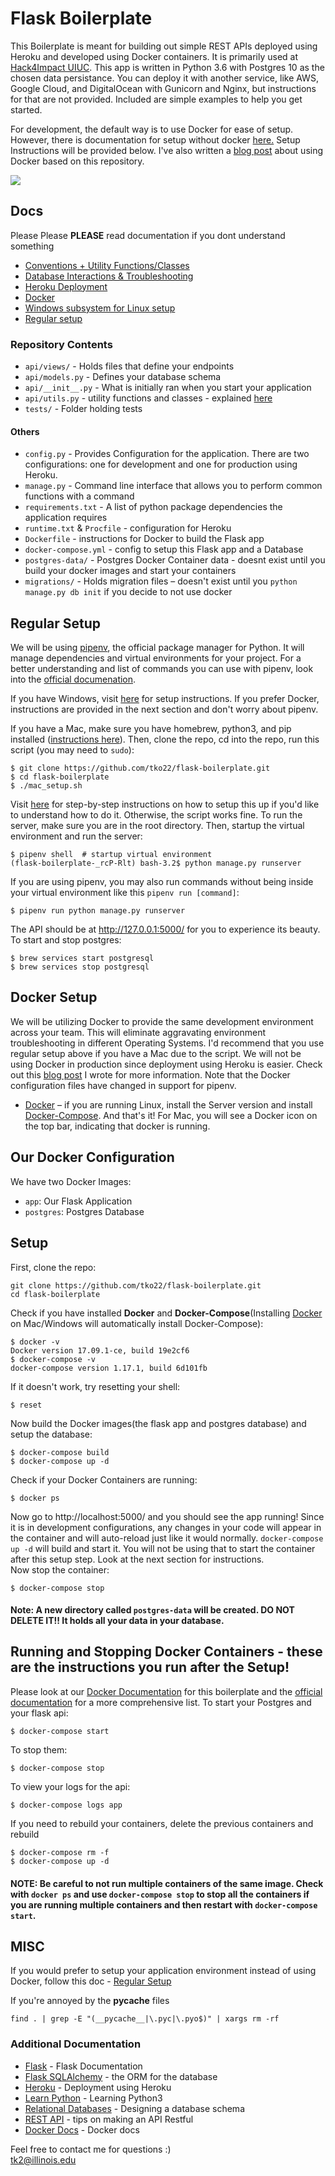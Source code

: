 # Flask Boilerplate 
This Boilerplate is meant for building out simple REST APIs deployed using Heroku and developed using Docker containers. It is primarily used at [Hack4Impact UIUC](https://github.com/hack4impact-uiuc). This app is written in Python 3.6 with Postgres 10 as the chosen data persistance. You can deploy it with another service, like AWS, Google Cloud, and DigitalOcean with Gunicorn and Nginx, but instructions for that are not provided. Included are simple examples to help you get started. 

For development, the default way is to use Docker for ease of setup. However, there is documentation for setup without docker <a href='./docs/regular-setup.md'>here.</a> Setup Instructions will be provided below. I've also written a <a href="https://medium.freecodecamp.org/docker-development-workflow-a-guide-with-flask-and-postgres-db1a1843044a">blog post</a> about using Docker based on this repository.<br> 

![](https://imgur.com/7Bh7mLR.gif)
## Docs
Please Please **PLEASE** read documentation if you dont understand something
- <a href='./docs/conventions.md'>Conventions + Utility Functions/Classes</a>
- <a href='./docs/databases.md'>Database Interactions & Troubleshooting</a>
- <a href='./docs/heroku.md'>Heroku Deployment</a>
- <a href='./docs/docker.md'>Docker</a>
- <a href='./docs/WSL-setup.md'>Windows subsystem for Linux setup</a>
- <a href='./docs/regular-setup.md'>Regular setup</a>

### Repository Contents
* ```api/views/``` - Holds files that define your endpoints
* ```api/models.py``` - Defines your database schema
* ```api/__init__.py``` - What is initially ran when you start your application
* ```api/utils.py``` - utility functions and classes - explained [here](./docs/conventions.md)
* ```tests/``` - Folder holding tests
#### Others
* ```config.py``` - Provides Configuration for the application. There are two configurations: one for development and one for production using Heroku. 
* ```manage.py``` - Command line interface that allows you to perform common functions with a command
* ```requirements.txt``` - A list of python package dependencies the application requires
* ```runtime.txt``` & ```Procfile``` - configuration for Heroku
* ```Dockerfile``` - instructions for Docker to build the Flask app
* ```docker-compose.yml``` - config to setup this Flask app and a Database
* ```postgres-data/``` - Postgres Docker Container data - doesnt exist until you build your docker images and start your containers
* ```migrations/``` - Holds migration files – doesn't exist until you ```python manage.py db init``` if you decide to not use docker
## Regular Setup
We will be using [pipenv](http://pipenv.org/), the official package manager for Python. It will manage dependencies and virtual environments for your project. For a better understanding and list of commands you can use with pipenv, look into the [official documenation](http://pipenv.org/).

If you have Windows, visit [here](./docs/WSL-setup.md) for setup instructions. If you prefer Docker, instructions are provided in the next section and don't worry about pipenv. 

If you have a Mac, make sure you have homebrew, python3, and pip installed ([instructions here](https://github.com/hack4impact-uiuc/wiki/wiki/Mac-Setup)). Then, clone the repo, cd into the repo, run this script (you may need to `sudo`):
```
$ git clone https://github.com/tko22/flask-boilerplate.git
$ cd flask-boilerplate
$ ./mac_setup.sh
```
Visit [here](./docs/regular-setup.md) for step-by-step instructions on how to setup this up if you'd like to understand how to do it. Otherwise, the script works fine. To run the server, make sure you are in the root directory. Then, startup the virtual environment and run the server:
```
$ pipenv shell  # startup virtual environment
(flask-boilerplate-_rcP-Rlt) bash-3.2$ python manage.py runserver
```
If you are using pipenv, you may also run commands without being inside your virtual environment like this `pipenv run [command]`:
```
$ pipenv run python manage.py runserver
```
The API should be at http://127.0.0.1:5000/ for you to experience its beauty. To start and stop postgres:
```
$ brew services start postgresql
$ brew services stop postgresql
```
## Docker Setup
We will be utilizing Docker to provide the same development environment across your team. This will eliminate aggravating environment troubleshooting in different Operating Systems. I'd recommend that you use regular setup above if you have a Mac due to the script. We will not be using Docker in production since deployment using Heroku is easier. Check out this <a href="https://medium.freecodecamp.org/docker-development-workflow-a-guide-with-flask-and-postgres-db1a1843044a">blog post</a> I wrote for more information. Note that the Docker configuration files have changed in support for pipenv.
- [Docker](https://docs.docker.com/engine/installation/#time-based-release-schedule) – if you are running Linux, install the Server version and install [Docker-Compose](https://docs.docker.com/compose/install/#install-compose).
And that's it! For Mac, you will see a Docker icon on the top bar, indicating that docker is running.
## Our Docker Configuration
We have two Docker Images: 
* ```app```: Our Flask Application
* ```postgres```: Postgres Database<br>

## Setup
First, clone the repo:
```
git clone https://github.com/tko22/flask-boilerplate.git
cd flask-boilerplate
```
Check if you have installed **Docker** and **Docker-Compose**(Installing [Docker](https://docs.docker.com/engine/installation/#time-based-release-schedule) on Mac/Windows will automatically install Docker-Compose):
```
$ docker -v
Docker version 17.09.1-ce, build 19e2cf6
$ docker-compose -v
docker-compose version 1.17.1, build 6d101fb
```
If it doesn't work, try resetting your shell:
```
$ reset
```
Now build the Docker images(the flask app and postgres database) and setup the database:
```
$ docker-compose build
$ docker-compose up -d
```
Check if your Docker Containers are running:
```
$ docker ps
```
Now go to http://localhost:5000/ and you should see the app running! Since it is in development configurations, any changes in your code will appear in the container and will auto-reload just like it would normally. ```docker-compose up -d``` will build and start it. You will not be using that to start the container after this setup step. Look at the next section for instructions. <br> 
Now stop the container:
``` 
$ docker-compose stop
```
#### Note: A new directory called ```postgres-data``` will be created. **DO NOT DELETE IT!!** It holds all your data in your database.
## Running and Stopping Docker Containers - these are the instructions you run after the Setup!
Please look at our [Docker Documentation](./docs/docker.md) for this boilerplate and the [official documentation](https://docs.docker.com/) for a more comprehensive list. 
To start your Postgres and your flask api:
```
$ docker-compose start
```
To stop them:
``` 
$ docker-compose stop
```
To view your logs for the api:
```
$ docker-compose logs app
```
If you need to rebuild your containers, delete the previous containers and rebuild
```
$ docker-compose rm -f
$ docker-compose up -d
```
#### NOTE: Be careful to not run multiple containers of the same image. Check with ```docker ps``` and use ```docker-compose stop``` to stop all the containers if you are running multiple containers and then restart with ```docker-compose start```. 
## MISC
If you would prefer to setup your application environment instead of using Docker, follow this doc - <a href='./docs/regular-setup.md'>Regular Setup</a>

If you're annoyed by the __pycache__ files 
```
find . | grep -E "(__pycache__|\.pyc|\.pyo$)" | xargs rm -rf
```
### Additional Documentation
* [Flask](http://flask.pocoo.org/) - Flask Documentation 
* [Flask SQLAlchemy](http://flask-sqlalchemy.pocoo.org/2.3/) - the ORM for the database
* [Heroku](https://devcenter.heroku.com/articles/getting-started-with-python#introduction) - Deployment using Heroku
* [Learn Python](https://www.learnpython.org/) - Learning Python3
* [Relational Databases](https://www.ntu.edu.sg/home/ehchua/programming/sql/Relational_Database_Design.html) - Designing a database schema
* [REST API](http://www.restapitutorial.com/lessons/restquicktips.html) - tips on making an API Restful
* [Docker Docs](https://docs.docker.com/get-started/) - Docker docs

Feel free to contact me for questions :) <br>
tk2@illinois.edu
